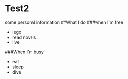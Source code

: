 Test2
=====
some personal information 
##What I do
###when I'm free
* lego
* read novels
* live

###When I'm busy
* eat
* sleep
* dive
